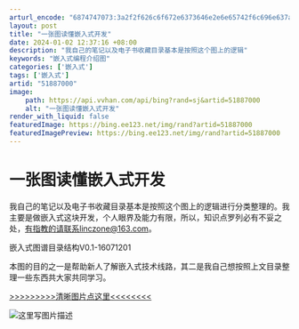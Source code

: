 ```yaml
---
arturl_encode: "6874747073:3a2f2f626c6f672e6373646e2e6e65742f6c696e637a6f6e65:2f61727469636c652f64657461696c732f3531383837303030"
layout: post
title: "一张图读懂嵌入式开发"
date: 2024-01-02 12:37:16 +08:00
description: "我自己的笔记以及电子书收藏目录基本是按照这个图上的逻辑"
keywords: "嵌入式编程介绍图"
categories: ['嵌入式']
tags: ['嵌入式']
artid: "51887000"
image:
    path: https://api.vvhan.com/api/bing?rand=sj&artid=51887000
    alt: "一张图读懂嵌入式开发"
render_with_liquid: false
featuredImage: https://bing.ee123.net/img/rand?artid=51887000
featuredImagePreview: https://bing.ee123.net/img/rand?artid=51887000
---
```


# 一张图读懂嵌入式开发

我自己的笔记以及电子书收藏目录基本是按照这个图上的逻辑进行分类整理的。我主要是做嵌入式这块开发，个人眼界及能力有限，所以，知识点罗列必有不妥之处，有指教的请联系linczone@163.com。

嵌入式图谱目录结构V0.1-16071201

本图的目的之一是帮助新人了解嵌入式技术线路，其二是我自己想按照上文目录整理一些东西共大家共同学习。
  
[>>>>>>>>>清晰图片点这里<<<<<<<<](https://www.processon.com/view/link/57845c96e4b005d0c3a96d48)
  
![这里写图片描述](https://img-blog.csdn.net/20160712105128310)